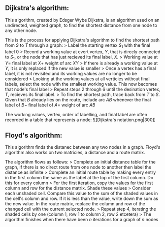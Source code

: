 ## Dijkstra's algorithm:

This algorithm, created by Edsger Wybe Dijkstra, is an algorithm used on an undirected, weighted graph, to find the shortest distance from one node to any other node.

This is the process for applying Dijkstra's algorithm to find the shortest path from $S$ to $T$ through a graph:
\> Label the starting vertex $S_{1}$ with the final label 0
\> Record a working value at evert vertex, $Y$, that is direcly connected to $S_{1}$, or the node that has just recieved its final label, $X$.
\> Working value at $Y=$ final label at $X+$ weight of arc $XY$
\> If there is already a working value at $Y$, it is only replaced if the new value is smaller
\> Once a vertex has a final label, it is not revisited and its working values are no longer to be considered
\> Looking at the working values at all verticies without final labels, select the node with the smallest working value. This now becomes that node's final label
\> Repeat steps 2 through 6 until the desination vertex, $T$, recieves its final label.
\> To find the shortest path, trace back from $T$ to $S$. Given that $B$ already lies on the route, include arc $AB$ whenever the final label of $B-$ final label of $A=$ weight of arc $AB$

The working values, vertex, order of labelling, and final label are often recorded in a table that represents a node:
![[Dijkstra's notation.png|300]]


## Floyd's algorithm:

This algorithm finds the distanec between any two nodes in a graph. Floyd's algorithm also works on two matricies, a distance and a route matrix.

The algorithm flows as follows:
\> Complete an initial distance table for the graph, if there is no direct route from one node to another then label the distance as infinite
\> Complete an initial route table by making every entry in the first column the same as the label at the top of the first column. Do this for every column
\> For the first iteration, copy the values for the first column and row for the distance matrix. Shade these values
\> Consider each unshaded cell. Compare this value to the sum of the shaded values in the cell's column and row. If it is less than the value, write down the sum as the new value. In the route matrix, replace the column and row of the changed cell with the current selected node.
\> Repeat step 4, iterating the shaded cells by one (column 1, row 1 to column 2, row 2 etcetera)
\> The algorithm finishes when there have been $n$ iterations for a graph of $n$ nodes

